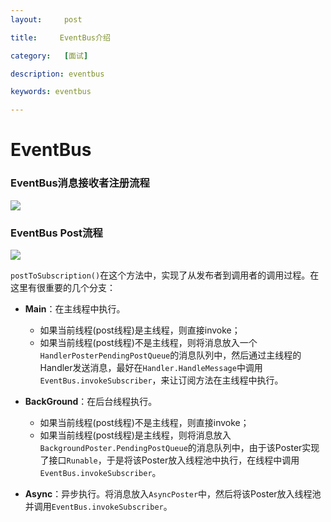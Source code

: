 ```yaml
---
layout:     post

title:     EventBus介绍

category:   [面试]

description: eventbus

keywords: eventbus

---
```


# EventBus

### EventBus消息接收者注册流程

![](http://pey51suf1.bkt.clouddn.com/EventBus.register.png)

### EventBus Post流程

![](http://pey51suf1.bkt.clouddn.com/EventBus.Post.png)


`postToSubscription()`在这个方法中，实现了从发布者到调用者的调用过程。在这里有很重要的几个分支：

  - **Main**：在主线程中执行。
    - 如果当前线程(post线程)是主线程，则直接invoke；
    - 如果当前线程(post线程)不是主线程，则将消息放入一个`HandlerPosterPendingPostQueue`的消息队列中，然后通过主线程的Handler发送消息，最好在`Handler.HandleMessage`中调用`EventBus.invokeSubscriber`，来让订阅方法在主线程中执行。

  - **BackGround**：在后台线程执行。
    - 如果当前线程(post线程)不是主线程，则直接invoke；
    - 如果当前线程(post线程)是主线程，则将消息放入`BackgroundPoster.PendingPostQueue`的消息队列中，由于该Poster实现了接口`Runable`，于是将该Poster放入线程池中执行，在线程中调用`EventBus.invokeSubscriber`。

  - **Async**：异步执行。将消息放入`AsyncPoster`中，然后将该Poster放入线程池并调用`EventBus.invokeSubscriber`。
